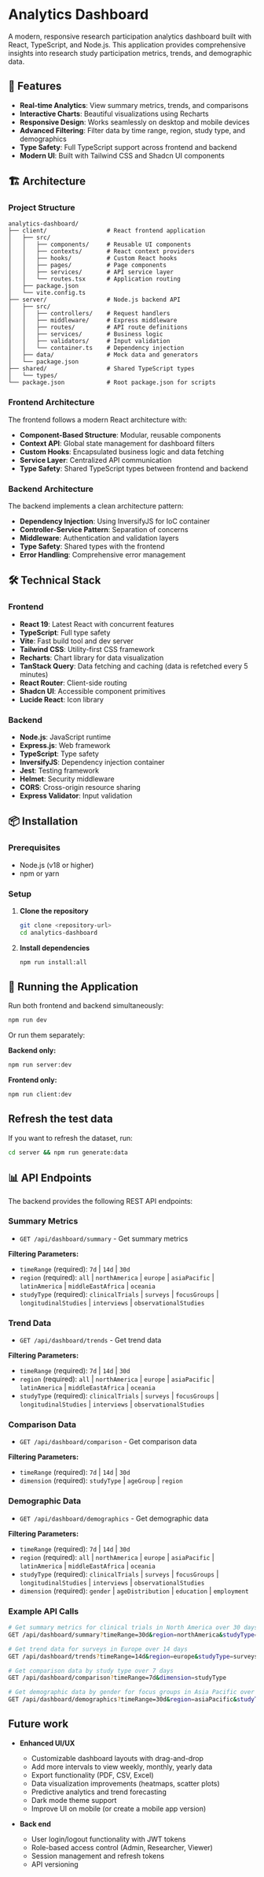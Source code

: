 # Analytics Dashboard

A modern, responsive research participation analytics dashboard built with React, TypeScript, and Node.js. This application provides comprehensive insights into research study participation metrics, trends, and demographic data.

## 🚀 Features

- **Real-time Analytics**: View summary metrics, trends, and comparisons
- **Interactive Charts**: Beautiful visualizations using Recharts
- **Responsive Design**: Works seamlessly on desktop and mobile devices
- **Advanced Filtering**: Filter data by time range, region, study type, and demographics
- **Type Safety**: Full TypeScript support across frontend and backend
- **Modern UI**: Built with Tailwind CSS and Shadcn UI components

## 🏗️ Architecture

### Project Structure

```
analytics-dashboard/
├── client/                 # React frontend application
│   ├── src/
│   │   ├── components/     # Reusable UI components
│   │   ├── contexts/       # React context providers
│   │   ├── hooks/          # Custom React hooks
│   │   ├── pages/          # Page components
│   │   ├── services/       # API service layer
│   │   └── routes.tsx      # Application routing
│   ├── package.json
│   └── vite.config.ts
├── server/                 # Node.js backend API
│   ├── src/
│   │   ├── controllers/    # Request handlers
│   │   ├── middleware/     # Express middleware
│   │   ├── routes/         # API route definitions
│   │   ├── services/       # Business logic
│   │   ├── validators/     # Input validation
│   │   └── container.ts    # Dependency injection
│   ├── data/               # Mock data and generators
│   └── package.json
├── shared/                 # Shared TypeScript types
│   └── types/
└── package.json            # Root package.json for scripts
```

### Frontend Architecture

The frontend follows a modern React architecture with:

- **Component-Based Structure**: Modular, reusable components
- **Context API**: Global state management for dashboard filters
- **Custom Hooks**: Encapsulated business logic and data fetching
- **Service Layer**: Centralized API communication
- **Type Safety**: Shared TypeScript types between frontend and backend

### Backend Architecture

The backend implements a clean architecture pattern:

- **Dependency Injection**: Using InversifyJS for IoC container
- **Controller-Service Pattern**: Separation of concerns
- **Middleware**: Authentication and validation layers
- **Type Safety**: Shared types with the frontend
- **Error Handling**: Comprehensive error management

## 🛠️ Technical Stack

### Frontend

- **React 19**: Latest React with concurrent features
- **TypeScript**: Full type safety
- **Vite**: Fast build tool and dev server
- **Tailwind CSS**: Utility-first CSS framework
- **Recharts**: Chart library for data visualization
- **TanStack Query**: Data fetching and caching (data is refetched every 5 minutes)
- **React Router**: Client-side routing
- **Shadcn UI**: Accessible component primitives
- **Lucide React**: Icon library

### Backend

- **Node.js**: JavaScript runtime
- **Express.js**: Web framework
- **TypeScript**: Type safety
- **InversifyJS**: Dependency injection container
- **Jest**: Testing framework
- **Helmet**: Security middleware
- **CORS**: Cross-origin resource sharing
- **Express Validator**: Input validation

## 📦 Installation

### Prerequisites

- Node.js (v18 or higher)
- npm or yarn

### Setup

1. **Clone the repository**

   ```bash
   git clone <repository-url>
   cd analytics-dashboard
   ```

2. **Install dependencies**

   ```bash
   npm run install:all
   ```

## 🚀 Running the Application

Run both frontend and backend simultaneously:

```bash
npm run dev
```

Or run them separately:

**Backend only:**

```bash
npm run server:dev
```

**Frontend only:**

```bash
npm run client:dev
```

## Refresh the test data

If you want to refresh the dataset, run:

```bash
cd server && npm run generate:data
```

## 📊 API Endpoints

The backend provides the following REST API endpoints:

### Summary Metrics

- `GET /api/dashboard/summary` - Get summary metrics

**Filtering Parameters:**

- `timeRange` (required): `7d` | `14d` | `30d`
- `region` (required): `all` | `northAmerica` | `europe` | `asiaPacific` | `latinAmerica` | `middleEastAfrica` | `oceania`
- `studyType` (required): `clinicalTrials` | `surveys` | `focusGroups` | `longitudinalStudies` | `interviews` | `observationalStudies`

### Trend Data

- `GET /api/dashboard/trends` - Get trend data

**Filtering Parameters:**

- `timeRange` (required): `7d` | `14d` | `30d`
- `region` (required): `all` | `northAmerica` | `europe` | `asiaPacific` | `latinAmerica` | `middleEastAfrica` | `oceania`
- `studyType` (required): `clinicalTrials` | `surveys` | `focusGroups` | `longitudinalStudies` | `interviews` | `observationalStudies`

### Comparison Data

- `GET /api/dashboard/comparison` - Get comparison data

**Filtering Parameters:**

- `timeRange` (required): `7d` | `14d` | `30d`
- `dimension` (required): `studyType` | `ageGroup` | `region`

### Demographic Data

- `GET /api/dashboard/demographics` - Get demographic data

**Filtering Parameters:**

- `timeRange` (required): `7d` | `14d` | `30d`
- `region` (required): `all` | `northAmerica` | `europe` | `asiaPacific` | `latinAmerica` | `middleEastAfrica` | `oceania`
- `studyType` (required): `clinicalTrials` | `surveys` | `focusGroups` | `longitudinalStudies` | `interviews` | `observationalStudies`
- `dimension` (required): `gender` | `ageDistribution` | `education` | `employment`

### Example API Calls

```bash
# Get summary metrics for clinical trials in North America over 30 days
GET /api/dashboard/summary?timeRange=30d&region=northAmerica&studyType=clinicalTrials

# Get trend data for surveys in Europe over 14 days
GET /api/dashboard/trends?timeRange=14d&region=europe&studyType=surveys

# Get comparison data by study type over 7 days
GET /api/dashboard/comparison?timeRange=7d&dimension=studyType

# Get demographic data by gender for focus groups in Asia Pacific over 30 days
GET /api/dashboard/demographics?timeRange=30d&region=asiaPacific&studyType=focusGroups&dimension=gender
```

## Future work

- **Enhanced UI/UX**

  - Customizable dashboard layouts with drag-and-drop
  - Add more intervals to view weekly, monthly, yearly data
  - Export functionality (PDF, CSV, Excel)
  - Data visualization improvements (heatmaps, scatter plots)
  - Predictive analytics and trend forecasting
  - Dark mode theme support
  - Improve UI on mobile (or create a mobile app version)

- **Back end**

  - User login/logout functionality with JWT tokens
  - Role-based access control (Admin, Researcher, Viewer)
  - Session management and refresh tokens
  - API versioning
